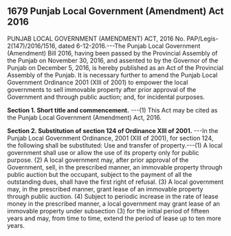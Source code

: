 ## 1679 Punjab Local Government (Amendment) Act 2016
 
PUNJAB LOCAL GOVERNMENT (AMENDMENT) ACT, 2016
No. PAP/Legis-2(147)/2016/1516, dated 6-12-2016.---The Punjab Local Government (Amendment) Bill 2016, having been passed by the Provincial Assembly of the Punjab on November 30, 2016, and assented to by the Governor of the Punjab on December 5, 2016, is hereby published as an Act of the Provincial Assembly of the Punjab.
It is necessary further to amend the Punjab Local Government Ordinance 2001 (XIII of 2001) to empower the local governments to sell immovable property after prior approval of the Government and through public auction; and, for incidental purposes.

**Section 1. Short title and commencement.**
---(1) This Act may be cited as the Punjab Local Government (Amendment) Act, 2016.

 

**Section 2. Substitution of section 124 of Ordinance XIII of 2001.**
---In the Punjab Local Government Ordinance, 2001 (XIII of 2001), for section 124, the following shall be substituted:
Use and transfer of property.---(1) A local government shall use or allow the use of its property only for public purpose.
   (2) A local government may, after prior approval of the Government, sell, in the prescribed manner, an immovable property through public auction but the occupant, subject to the payment of all the outstanding dues, shall have the first right of refusal.
   (3) A local government may, in the prescribed manner, grant lease of an immovable property through public auction.
   (4) Subject to periodic increase in the rate of lease money in the prescribed manner, a local government may grant lease of an immovable property under subsection (3) for the initial period of fifteen years and may, from time to time, extend the period of lease up to ten more years.

